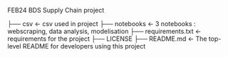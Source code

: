 FEB24 BDS Supply Chain project

├── csv                <- csv used in project
├── notebooks          <- 3 notebooks : webscraping, data analysis, modelisation
├── requirements.txt   <- requirements for the project
├── LICENSE
├── README.md          <- The top-level README for developers using this project